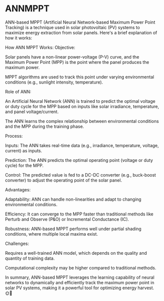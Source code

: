 # ANNMPPT
ANN-based MPPT (Artificial Neural Network-based Maximum Power Point Tracking) is a technique used in solar photovoltaic (PV) systems to maximize energy extraction from solar panels. Here's a brief explanation of how it works:

How ANN MPPT Works:
Objective:

Solar panels have a non-linear power-voltage (P-V) curve, and the Maximum Power Point (MPP) is the point where the panel produces the maximum power.

MPPT algorithms are used to track this point under varying environmental conditions (e.g., sunlight intensity, temperature).

Role of ANN:

An Artificial Neural Network (ANN) is trained to predict the optimal voltage or duty cycle for the MPP based on inputs like solar irradiance, temperature, and panel voltage/current.

The ANN learns the complex relationship between environmental conditions and the MPP during the training phase.

Process:

Inputs: The ANN takes real-time data (e.g., irradiance, temperature, voltage, current) as inputs.

Prediction: The ANN predicts the optimal operating point (voltage or duty cycle) for the MPP.

Control: The predicted value is fed to a DC-DC converter (e.g., buck-boost converter) to adjust the operating point of the solar panel.

Advantages:

Adaptability: ANN can handle non-linearities and adapt to changing environmental conditions.

Efficiency: It can converge to the MPP faster than traditional methods like Perturb and Observe (P&O) or Incremental Conductance (IC).

Robustness: ANN-based MPPT performs well under partial shading conditions, where multiple local maxima exist.

Challenges:

Requires a well-trained ANN model, which depends on the quality and quantity of training data.

Computational complexity may be higher compared to traditional methods.

In summary, ANN-based MPPT leverages the learning capability of neural networks to dynamically and efficiently track the maximum power point in solar PV systems, making it a powerful tool for optimizing energy harvest. 🌞🔋
